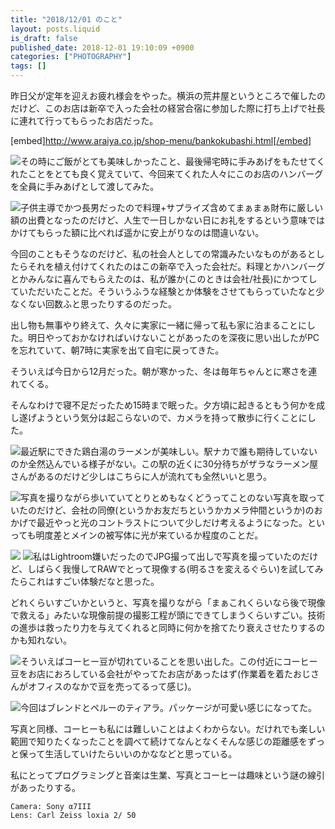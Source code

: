```yaml
---
title: "2018/12/01 のこと"
layout: posts.liquid
is_draft: false
published_date: 2018-12-01 19:10:09 +0900
categories: ["PHOTOGRAPHY"]
tags: []
---
```


昨日父が定年を迎えお疲れ様会をやった。横浜の荒井屋というところで催したのだけど、このお店は新卒で入った会社の経営合宿に参加した際に打ち上げで社長に連れて行ってもらったお店だった。

[embed]http://www.araiya.co.jp/shop-menu/bankokubashi.html[/embed]

 ![](/public/images/2019/01/bc69c-14a1R6eAfCU95-5_LFSWvAw@2x.jpeg)その時にご飯がとても美味しかったこと、最後帰宅時に手みあげをもたせてくれたことをとても良く覚えていて、今回来てくれた人々にこのお店のハンバーグを全員に手みあげとして渡してみた。

 ![](/public/images/2019/01/cc801-1uyzD-GGGfDqriao1EjxTFw@2x.jpeg)子供主導でかつ長男だったので料理+サプライズ含めてまぁまぁ財布に厳しい額の出費となったのだけど、人生で一日しかない日にお礼をするという意味ではかけてもらった額に比べれば遥かに安上がりなのは間違いない。

今回のこともそうなのだけど、私の社会人としての常識みたいなものがあるとしたらそれを植え付けてくれたのはこの新卒で入った会社だ。料理とかハンバーグとかみんなに喜んでもらえたのは、私が誰か(このときは会社/社長)にかつてしていただいたことだ。そういうふうな経験とか体験をさせてもらっていたなと少なくない回数ふと思ったりするのだった。

出し物も無事やり終えて、久々に実家に一緒に帰って私も家に泊まることにした。明日やっておかなければいけないことがあったのを深夜に思い出したがPCを忘れていて、朝7時に実家を出て自宅に戻ってきた。

そういえば今日から12月だった。朝が寒かった、冬は毎年ちゃんとに寒さを連れてくる。

そんなわけで寝不足だったため15時まで眠った。夕方頃に起きるともう何かを成し遂げようという気分は起こらないので、カメラを持って散歩に行くことにした。

 ![](/public/images/2019/01/9289c-1sbp4RCwoemsPp6T4Kwrg5w.jpeg)最近駅にできた鶏白湯のラーメンが美味しい。駅ナカで誰も期待していないのか全然込んでいる様子がない。この駅の近くに30分待ちがザラなラーメン屋さんがあるのだけど少しはこちらに人が流れても全然いいと思う。

 ![](/public/images/2019/01/7cfc6-1bRrIqLAgR9Qn33kgUmkLfw.jpeg)写真を撮りながら歩いていてとりとめもなくどうってことのない写真を取っていたのだけど、会社の同僚(というかお友だちというかカメラ仲間というか)のおかげで最近やっと光のコントラストについて少しだけ考えるようになった。といっても明度差とメインの被写体に光が来ているか程度のことだ。

 ![](/public/images/2019/01/4eaae-1gtlEoRnmuBsoiD8jxj8wfw.jpeg) ![](/public/images/2019/01/5603e-1kt348FmhSXJ9Lss9LPh7OQ.jpeg)私はLightroom嫌いだったのでJPG撮って出しで写真を撮っていたのだけど、しばらく我慢してRAWでとって現像する(明るさを変えるぐらい)を試してみたらこれはすごい体験だなと思った。

どれくらいすごいかというと、写真を撮りながら「まぁこれくらいなら後で現像で救える」みたいな現像前提の撮影工程が頭にできてしまうくらいすごい。技術の進歩は救ったり力を与えてくれると同時に何かを捨てたり衰えさせたりするのかも知れない。

 ![](/public/images/2019/01/12630-1x8_p9E_bV8zWpQn3lw3WGA.jpeg)そういえばコーヒー豆が切れていることを思い出した。この付近にコーヒー豆をお店におろしている会社がやってたお店があったはず(作業着を着たおじさんがオフィスのなかで豆を売ってるって感じ)。

 ![](/public/images/2019/01/8c52a-1tWQmQECZMrNZJGk6Syo6GQ.jpeg)今回はブレンドとペルーのティアラ。パッケージが可愛い感じになってた。

写真と同様、コーヒーも私には難しいことはよくわからない。だけれでも楽しい範囲で知りたくなったことを調べて続けてなんとなくそんな感じの距離感をずっと保って生活していけたらいいのかななどと思っている。

私にとってプログラミングと音楽は生業、写真とコーヒーは趣味という謎の線引があったりする。

    Camera: Sony α7III
    Lens: Carl Zeiss loxia 2/ 50


